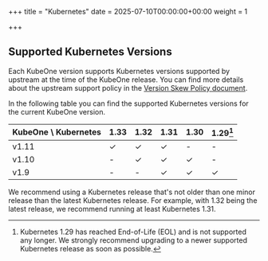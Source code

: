 +++
title = "Kubernetes"
date = 2025-07-10T00:00:00+00:00
weight = 1

+++

## Supported Kubernetes Versions

Each KubeOne version supports Kubernetes versions supported by upstream at the
time of the KubeOne release. You can find more details about the upstream
support policy in the [Version Skew Policy document][upstream-supported-versions].

In the following table you can find the supported Kubernetes versions for the
current KubeOne version.

| KubeOne \ Kubernetes | 1.33 | 1.32 | 1.31 | 1.30 | 1.29[^1] |
| -------------------- | ---- | ---- | ---- | -----| -------- |
| v1.11                | ✓   | ✓   | ✓   | -    | -        |
| v1.10                | -    | ✓   | ✓   | ✓   | -        |
| v1.9                 | -    | -    | ✓   | ✓   | ✓       |

[^1]: Kubernetes 1.29 has reached End-of-Life (EOL) and is not supported any longer.
We strongly recommend upgrading to a newer supported Kubernetes release as soon as possible.

We recommend using a Kubernetes release that's not older than one minor release
than the latest Kubernetes release. For example, with 1.32 being the latest
release, we recommend running at least Kubernetes 1.31.

[upstream-supported-versions]: https://kubernetes.io/docs/setup/release/version-skew-policy/#supported-versions
